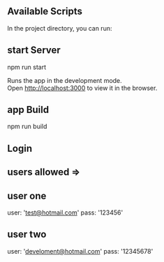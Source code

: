 ## Available Scripts

In the project directory, you can run:

## start Server

npm run start

Runs the app in the development mode.\
Open [http://localhost:3000](http://localhost:3000) to view it in the browser.

## app Build
npm run build

## Login 

## users allowed =>

## user one
user: 'test@hotmail.com'
pass: '123456'

## user two
user: 'develoment@hotmail.com'
pass: '12345678'

